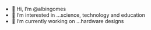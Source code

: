 - 👋 Hi, I’m @albingomes
- 👀 I’m interested in ...science, technology and education
- 🌱 I’m currently working on ...hardware designs

<!---
albingomes/albingomes is a ✨ special ✨ repository because its `README.md` (this file) appears on your GitHub profile.
You can click the Preview link to take a look at your changes.
--->
